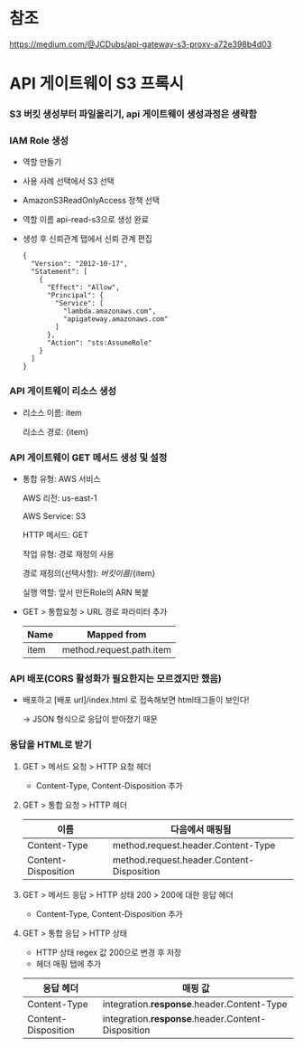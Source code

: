 # 참조

https://medium.com/@JCDubs/api-gateway-s3-proxy-a72e398b4d03



# API 게이트웨이 S3 프록시 

### S3 버킷 생성부터 파일올리기, api 게이트웨이 생성과정은 생략함 

### 

### IAM Role 생성

* 역할 만들기

* 사용 사례 선택에서 S3 선택

* AmazonS3ReadOnlyAccess 정책 선택

* 역할 이름 api-read-s3으로 생성 완료

* 생성 후 신뢰관계 탭에서 신뢰 관계 편집

  ```
  {
    "Version": "2012-10-17",
    "Statement": [
      {
        "Effect": "Allow",
        "Principal": {
          "Service": [
            "lambda.amazonaws.com",
            "apigateway.amazonaws.com"
          ]
        },
        "Action": "sts:AssumeRole"
      }
    ]
  }
  ```

  

### API 게이트웨이 리소스 생성

* 리소스 이름: item

  리소스 경로: {item}

  

### API 게이트웨이 GET 메서드 생성 및 설정

* 통합 유형: AWS 서비스

  AWS 리전: us-east-1

  AWS Service: S3

  HTTP 메서드: GET

  작업 유형: 경로 재정의 사용

  경로 재정의(선택사항): *버킷이름*/{item}

  실행 역할: 앞서 만든Role의 ARN 복붙

* GET > 통합요청 > URL 경로 파라미터 추가

  | Name | Mapped from              |
  | ---- | ------------------------ |
  | item | method.request.path.item |



### API 배포(CORS 활성화가 필요한지는 모르겠지만 했음)

* 배포하고 [배포 url]/index.html 로 접속해보면 html태그들이 보인다!

  -> JSON 형식으로 응답이 받아졌기 때문

  

### 응답을 HTML로 받기

1. GET > 메서드 요청 > HTTP 요청 헤더

   * Content-Type, Content-Disposition 추가

   

2. GET > 통합 요청 > HTTP 헤더

   | 이름                | 다음에서 매핑됨                           |
   | ------------------- | ----------------------------------------- |
   | Content-Type        | method.request.header.Content-Type        |
   | Content-Disposition | method.request.header.Content-Disposition |

3. GET > 메서드 응답 > HTTP 상태 200 > 200에 대한 응답 헤더

   * Content-Type, Content-Disposition 추가

   

4. GET > 통합 응답 > HTTP 상태

   * HTTP 상태 regex 값 200으로 변경 후 저장
   * 헤더 매핑 탭에 추가

   | 응답 헤더           | 매핑 값                                             |
   | ------------------- | --------------------------------------------------- |
   | Content-Type        | integration.**response**.header.Content-Type        |
   | Content-Disposition | integration.**response**.header.Content-Disposition |

   

   

